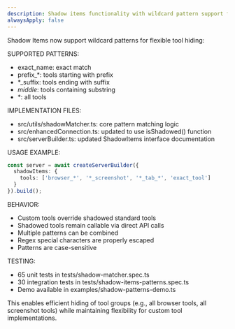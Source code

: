 ```yaml
---
description: Shadow items functionality with wildcard pattern support for hiding groups of tools
alwaysApply: false
---
```


Shadow Items now support wildcard patterns for flexible tool hiding:

SUPPORTED PATTERNS:
- exact_name: exact match
- prefix_*: tools starting with prefix  
- *_suffix: tools ending with suffix
- *middle*: tools containing substring
- *: all tools

IMPLEMENTATION FILES:
- src/utils/shadowMatcher.ts: core pattern matching logic
- src/enhancedConnection.ts: updated to use isShadowed() function
- src/serverBuilder.ts: updated ShadowItems interface documentation

USAGE EXAMPLE:
```typescript
const server = await createServerBuilder({
  shadowItems: {
    tools: ['browser_*', '*_screenshot', '*_tab_*', 'exact_tool']
  }
}).build();
```

BEHAVIOR:
- Custom tools override shadowed standard tools
- Shadowed tools remain callable via direct API calls
- Multiple patterns can be combined
- Regex special characters are properly escaped
- Patterns are case-sensitive

TESTING:
- 65 unit tests in tests/shadow-matcher.spec.ts
- 30 integration tests in tests/shadow-items-patterns.spec.ts
- Demo available in examples/shadow-patterns-demo.ts

This enables efficient hiding of tool groups (e.g., all browser tools, all screenshot tools) while maintaining flexibility for custom tool implementations.